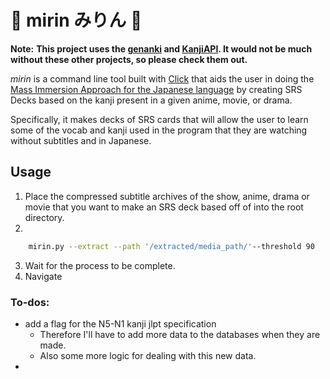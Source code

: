 # :sake: mirin みりん :mount_fuji:
__Note:__ __This project uses the [genanki](https://github.com/kerrickstaley/genanki) and [KanjiAPI](https://github.com/onlyskin/kanjiapi.dev). It would not be much without these other projects, so please check them out.__

_mirin_ is a command line tool built with [Click](https://github.com/pallets/click) that aids the user in doing the [Mass Immersion Approach for the Japanese language](https://massimmersionapproach.com/) by creating SRS Decks based on the kanji present in a given anime, movie, or drama. 

Specifically, it makes decks of SRS cards that will allow the user to learn some of the vocab and kanji used in the program that they are watching without subtitles and in Japanese.

## Usage
 
1. Place the compressed subtitle archives of the show, anime, drama or movie that you want to make an SRS deck based off of into the root directory. 
2. 
```bash
    mirin.py --extract --path '/extracted/media_path/'--threshold 90
```

3. Wait for the process to be complete.
4. Navigate 

### To-dos: 
- add a flag for the N5-N1 kanji jlpt specification
  - Therefore I'll have to add more data to the databases when they are made. 
  - Also some more logic for dealing with this new data.
- 